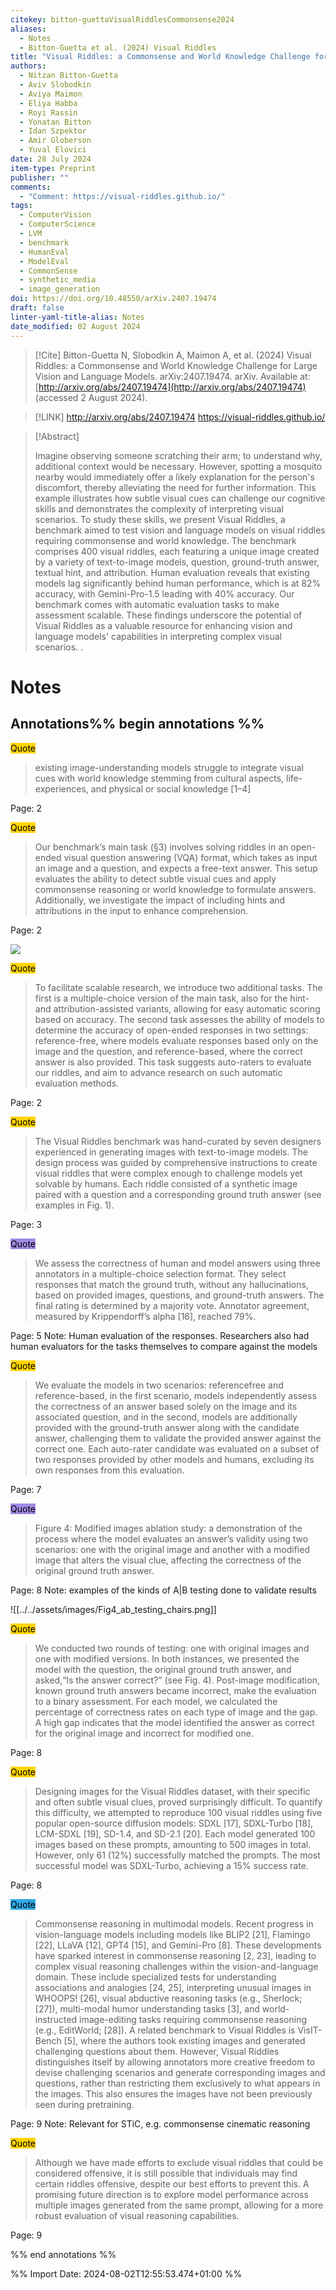 ```yaml
---
citekey: bitton-guettaVisualRiddlesCommonsense2024
aliases:
  - Notes
  - Bitton-Guetta et al. (2024) Visual Riddles
title: "Visual Riddles: a Commonsense and World Knowledge Challenge for Large Vision and Language Models"
authors:
  - Nitzan Bitton-Guetta
  - Aviv Slobodkin
  - Aviya Maimon
  - Eliya Habba
  - Royi Rassin
  - Yonatan Bitton
  - Idan Szpektor
  - Amir Globerson
  - Yuval Elovici
date: 28 July 2024
item-type: Preprint
publisher: ""
comments:
  - "Comment: https://visual-riddles.github.io/"
tags:
  - ComputerVision
  - ComputerScience
  - LVM
  - benchmark
  - HumanEval
  - ModelEval
  - CommonSense
  - synthetic_media
  - image_generation
doi: https://doi.org/10.48550/arXiv.2407.19474
draft: false
linter-yaml-title-alias: Notes
date_modified: 02 August 2024
---
```


> [!Cite]
> Bitton-Guetta N, Slobodkin A, Maimon A, et al. (2024) Visual Riddles: a Commonsense and World Knowledge Challenge for Large Vision and Language Models. arXiv:2407.19474. arXiv. Available at: [http://arxiv.org/abs/2407.19474](http://arxiv.org/abs/2407.19474) (accessed 2 August 2024).

> [!LINK] 
> http://arxiv.org/abs/2407.19474
> https://visual-riddles.github.io/

> [!Abstract]
>
> Imagine observing someone scratching their arm; to understand why, additional context would be necessary. However, spotting a mosquito nearby would immediately offer a likely explanation for the person's discomfort, thereby alleviating the need for further information. This example illustrates how subtle visual cues can challenge our cognitive skills and demonstrates the complexity of interpreting visual scenarios. To study these skills, we present Visual Riddles, a benchmark aimed to test vision and language models on visual riddles requiring commonsense and world knowledge. The benchmark comprises 400 visual riddles, each featuring a unique image created by a variety of text-to-image models, question, ground-truth answer, textual hint, and attribution. Human evaluation reveals that existing models lag significantly behind human performance, which is at 82\% accuracy, with Gemini-Pro-1.5 leading with 40\% accuracy. Our benchmark comes with automatic evaluation tasks to make assessment scalable. These findings underscore the potential of Visual Riddles as a valuable resource for enhancing vision and language models' capabilities in interpreting complex visual scenarios.
>.
> 
# Notes

## Annotations%% begin annotations %%



<mark style="background-color: #ffd400">Quote</mark>
> existing image-understanding models struggle to integrate visual cues with world knowledge stemming from cultural aspects, life-experiences, and physical or social knowledge \[1–4]

Page: 2


<mark style="background-color: #ffd400">Quote</mark>
> Our benchmark’s main task (§3) involves solving riddles in an open-ended visual question answering (VQA) format, which takes as input an image and a question, and expects a free-text answer. This setup evaluates the ability to detect subtle visual cues and apply commonsense reasoning or world knowledge to formulate answers. Additionally, we investigate the impact of including hints and attributions in the input to enhance comprehension.

Page: 2

![](https://visual-riddles.github.io/static/images/VR_Tasks.jpg)


<mark style="background-color: #ffd400">Quote</mark>
> To facilitate scalable research, we introduce two additional tasks. The first is a multiple-choice version of the main task, also for the hint- and attribution-assisted variants, allowing for easy automatic scoring based on accuracy. The second task assesses the ability of models to determine the accuracy of open-ended responses in two settings: reference-free, where models evaluate responses based only on the image and the question, and reference-based, where the correct answer is also provided. This task suggests auto-raters to evaluate our riddles, and aim to advance research on such automatic evaluation methods.

Page: 2


<mark style="background-color: #ffd400">Quote</mark>
> The Visual Riddles benchmark was hand-curated by seven designers experienced in generating images with text-to-image models. The design process was guided by comprehensive instructions to create visual riddles that were complex enough to challenge models yet solvable by humans. Each riddle consisted of a synthetic image paired with a question and a corresponding ground truth answer (see examples in Fig. 1).

Page: 3


<mark style="background-color: #a28ae5">Quote</mark>
> We assess the correctness of human and model answers using three annotators in a multiple-choice selection format. They select responses that match the ground truth, without any hallucinations, based on provided images, questions, and ground-truth answers. The final rating is determined by a majority vote. Annotator agreement, measured by Krippendorff’s alpha \[16], reached 79%.

Page: 5
Note: Human evaluation of the responses. Researchers also had human evaluators for the tasks themselves to compare against the models


<mark style="background-color: #ffd400">Quote</mark>
> We evaluate the models in two scenarios: referencefree and reference-based, in the first scenario, models independently assess the correctness of an answer based solely on the image and its associated question, and in the second, models are additionally provided with the ground-truth answer along with the candidate answer, challenging them to validate the provided answer against the correct one. Each auto-rater candidate was evaluated on a subset of two responses provided by other models and humans, excluding its own responses from this evaluation.

Page: 7


<mark style="background-color: #a28ae5">Quote</mark>
> Figure 4: Modified images ablation study: a demonstration of the process where the model evaluates an answer’s validity using two scenarios: one with the original image and another with a modified image that alters the visual clue, affecting the correctness of the original ground truth answer.

Page: 8
Note: examples of the kinds of A|B testing done to validate results

![[../../assets/images/Fig4_ab_testing_chairs.png]]


<mark style="background-color: #ffd400">Quote</mark>
> We conducted two rounds of testing: one with original images and one with modified versions. In both instances, we presented the model with the question, the original ground truth answer, and asked,“Is the answer correct?” (see Fig. 4). Post-image modification, known ground truth answers became incorrect, make the evaluation to a binary assessment. For each model, we calculated the percentage of correctness rates on each type of image and the gap. A high gap indicates that the model identified the answer as correct for the original image and incorrect for modified one.

Page: 8


<mark style="background-color: #ffd400">Quote</mark>
> Designing images for the Visual Riddles dataset, with their specific and often subtle visual clues, proved surprisingly difficult. To quantify this difficulty, we attempted to reproduce 100 visual riddles using five popular open-source diffusion models: SDXL \[17], SDXL-Turbo \[18], LCM-SDXL \[19], SD-1.4, and SD-2.1 \[20]. Each model generated 100 images based on these prompts, amounting to 500 images in total. However, only 61 (12%) successfully matched the prompts. The most successful model was SDXL-Turbo, achieving a 15% success rate.

Page: 8


<mark style="background-color: #2ea8e5">Quote</mark>
> Commonsense reasoning in multimodal models. Recent progress in vision-language models including models like BLIP2 \[21], Flamingo \[22], LLaVA \[12], GPT4 \[15], and Gemini-Pro \[8]. These developments have sparked interest in commonsense reasoning \[2, 23], leading to complex visual reasoning challenges within the vision-and-language domain. These include specialized tests for understanding associations and analogies \[24, 25], interpreting unusual images in WHOOPS! \[26], visual abductive reasoning tasks (e.g., Sherlock; \[27]), multi-modal humor understanding tasks \[3], and world-instructed image-editing tasks requiring commonsense reasoning (e.g., EditWorld; \[28]). A related benchmark to Visual Riddles is VisIT-Bench \[5], where the authors took existing images and generated challenging questions about them. However, Visual Riddles distinguishes itself by allowing annotators more creative freedom to devise challenging scenarios and generate corresponding images and questions, rather than restricting them exclusively to what appears in the images. This also ensures the images have not been previously seen during pretraining.

Page: 9
Note: Relevant for STiC, e.g. commonsense cinematic reasoning


<mark style="background-color: #ffd400">Quote</mark>
> Although we have made efforts to exclude visual riddles that could be considered offensive, it is still possible that individuals may find certain riddles offensive, despite our best efforts to prevent this. A promising future direction is to explore model performance across multiple images generated from the same prompt, allowing for a more robust evaluation of visual reasoning capabilities.

Page: 9



%% end annotations %%



%% Import Date: 2024-08-02T12:55:53.474+01:00 %%
